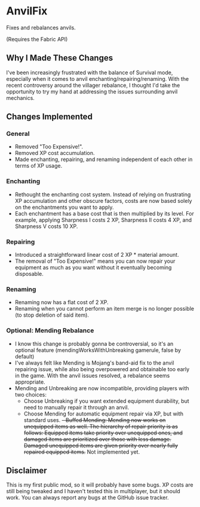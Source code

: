 # AnvilFix
Fixes and rebalances anvils.


(Requires the Fabric API)

## Why I Made These Changes

I've been increasingly frustrated with the balance of Survival mode, especially when it comes to anvil enchanting/repairing/renaming. With the recent controversy around the villager rebalance, I thought I'd take the opportunity to try my hand at addressing the issues surrounding anvil mechanics.

## Changes Implemented

### General

- Removed "Too Expensive!".
- Removed XP cost accumulation.
- Made enchanting, repairing, and renaming independent of each other in terms of XP usage.

### Enchanting

- Rethought the enchanting cost system. Instead of relying on frustrating XP accumulation and other obscure factors, costs are now based solely on the enchantments you want to apply.
- Each enchantment has a base cost that is then multiplied by its level. For example, applying Sharpness I costs 2 XP, Sharpness II costs 4 XP, and Sharpness V costs 10 XP.

### Repairing

- Introduced a straightforward linear cost of 2 XP * material amount.
- The removal of "Too Expensive!" means you can now repair your equipment as much as you want without it eventually becoming disposable.

### Renaming

- Renaming now has a flat cost of 2 XP.
- Renaming when you cannot perform an item merge is no longer possible (to stop deletion of said item).

### Optional: Mending Rebalance

- I know this change is probably gonna be controversial, so it's an optional feature (mendingWorksWithUnbreaking gamerule, false by default)
- I've always felt like Mending is Mojang's band-aid fix to the anvil repairing issue, while also being overpowered and obtainable too early in the game. With the anvil issues resolved, a rebalance seems appropriate.
- Mending and Unbreaking are now incompatible, providing players with two choices:
  - Choose Unbreaking if you want extended equipment durability, but need to manually repair it through an anvil.
  - Choose Mending for automatic equipment repair via XP, but with standard uses.
~~- Buffed Mending: Mending now works on unequipped items as well. The hierarchy of repair priority is as follows: Equipped items take priority over unequipped ones, and damaged items are prioritized over those with less damage. Damaged unequipped items are given priority over nearly fully repaired equipped items.~~ Not implemented yet.

## Disclaimer

This is my first public mod, so it will probably have some bugs. XP costs are still being tweaked and I haven't tested this in multiplayer, but it should work. You can always report any bugs at the GitHub issue tracker.
